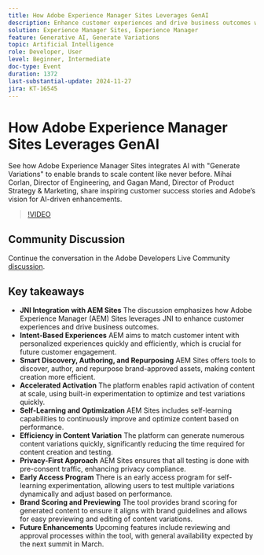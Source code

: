 ```yaml
---
title: How Adobe Experience Manager Sites Leverages GenAI
description: Enhance customer experiences and drive business outcomes with Adobe Experience Manager (AEM) Sites, leveraging JNI for intent-based experiences, smart content discovery, rapid activation, self-learning optimization, and privacy-first testing, with upcoming features for dynamic experimentation and brand scoring.
solution: Experience Manager Sites, Experience Manager
feature: Generative AI, Generate Variations
topic: Artificial Intelligence
role: Developer, User
level: Beginner, Intermediate
doc-type: Event
duration: 1372
last-substantial-update: 2024-11-27
jira: KT-16545
---
```


# How Adobe Experience Manager Sites Leverages GenAI

See how Adobe Experience Manager Sites integrates AI with "Generate Variations" to enable brands to scale content like never before. Mihai Corlan, Director of Engineering, and Gagan Mand, Director of Product Strategy & Marketing, share inspiring customer success stories and Adobe’s vision for AI-driven enhancements.

>[!VIDEO](https://video.tv.adobe.com/v/3439637/?learn=on&enablevpops)

## Community Discussion

Continue the conversation in the Adobe Developers Live Community [discussion](https://adobe.ly/40y5tUG).

## Key takeaways

* **JNI Integration with AEM Sites** The discussion emphasizes how Adobe Experience Manager (AEM) Sites leverages JNI to enhance customer experiences and drive business outcomes. ​
* **Intent-Based Experiences** AEM aims to match customer intent with personalized experiences quickly and efficiently, which is crucial for future customer engagement.
* **Smart Discovery, Authoring, and Repurposing** AEM Sites offers tools to discover, author, and repurpose brand-approved assets, making content creation more efficient.
* **Accelerated Activation** The platform enables rapid activation of content at scale, using built-in experimentation to optimize and test variations quickly.
* **Self-Learning and Optimization** AEM Sites includes self-learning capabilities to continuously improve and optimize content based on performance.
* **Efficiency in Content Variation** The platform can generate numerous content variations quickly, significantly reducing the time required for content creation and testing. ​
* **Privacy-First Approach** AEM Sites ensures that all testing is done with pre-consent traffic, enhancing privacy compliance.
* **Early Access Program** There is an early access program for self-learning experimentation, allowing users to test multiple variations dynamically and adjust based on performance.
* **Brand Scoring and Previewing** The tool provides brand scoring for generated content to ensure it aligns with brand guidelines and allows for easy previewing and editing of content variations.
* **Future Enhancements** Upcoming features include reviewing and approval processes within the tool, with general availability expected by the next summit in March. ​

